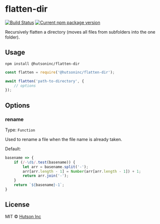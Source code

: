 # flatten-dir

[![Build Status](https://travis-ci.com/hutsoninc/flatten-dir.svg?branch=master)](https://travis-ci.com/hutsoninc/flatten-dir) [![Current npm package version](https://img.shields.io/npm/v/@hutsoninc/flatten-dir.svg)](https://www.npmjs.com/package/@hutsoninc/flatten-dir)

Recursively flatten a directory (moves all files from subfolders into the one folder).

## Usage

`npm install @hutsoninc/flatten-dir`

```js
const flatten = require('@hutsoninc/flatten-dir');

await flatten('path-to-directory', {
    // options
});
```

## Options

### rename

Type: `Function`

Used to rename a file when the file name is already taken.

Default:

```js
basename => {
    if (/-\d$/.test(basename)) {
        let arr = basename.split('-');
        arr[arr.length - 1] = Number(arr[arr.length - 1]) + 1;
        return arr.join('-');
    }
    return `${basename}-1`;
}
```

## License

MIT © [Hutson Inc](https://www.hutsoninc.com)

